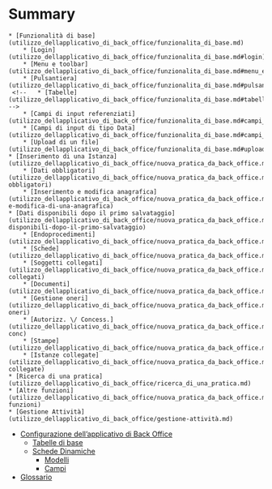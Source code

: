 # Summary

<!-- * [Manuale](README.md)
* [Premesse e definizioni](premesse_e_definizioni.md)
* [Utilizzo dell’applicativo di Back Office](utilizzo_dellapplicativo_di_back_office/README.md) -->
    * [Funzionalità di base](utilizzo_dellapplicativo_di_back_office/funzionalita_di_base.md)
        * [Login](utilizzo_dellapplicativo_di_back_office/funzionalita_di_base.md#login)
        * [Menu e toolbar](utilizzo_dellapplicativo_di_back_office/funzionalita_di_base.md#menu_e_toolbar)
        * [Pulsantiera](utilizzo_dellapplicativo_di_back_office/funzionalita_di_base.md#pulsantiera)
     <!--   * [Tabelle](utilizzo_dellapplicativo_di_back_office/funzionalita_di_base.md#tabelle) -->
        * [Campi di input referenziati](utilizzo_dellapplicativo_di_back_office/funzionalita_di_base.md#campi_di_input_referenziati)
        * [Campi di input di tipo Data](utilizzo_dellapplicativo_di_back_office/funzionalita_di_base.md#campi_di_input_di_tipo_data)
        * [Upload di un file](utilizzo_dellapplicativo_di_back_office/funzionalita_di_base.md#upload_di_un_file)
    * [Inserimento di una Istanza](utilizzo_dellapplicativo_di_back_office/nuova_pratica_da_back_office.md)
        * [Dati obbligatori](utilizzo_dellapplicativo_di_back_office/nuova_pratica_da_back_office.md#dati-obbligatori)
        * [Inserimento e modifica anagrafica](utilizzo_dellapplicativo_di_back_office/nuova_pratica_da_back_office.md#inserimento-e-modifica-di-una-anagrafica)
    * [Dati disponibili dopo il primo salvataggio](utilizzo_dellapplicativo_di_back_office/nuova_pratica_da_back_office.md#dati-disponibili-dopo-il-primo-salvataggio)
        * [Endoprocedimenti](utilizzo_dellapplicativo_di_back_office/nuova_pratica_da_back_office.md#endoprocedimenti)
        * [Schede](utilizzo_dellapplicativo_di_back_office/nuova_pratica_da_back_office.md#schede)
        * [Soggetti collegati](utilizzo_dellapplicativo_di_back_office/nuova_pratica_da_back_office.md#soggetti-collegati)
        * [Documenti](utilizzo_dellapplicativo_di_back_office/nuova_pratica_da_back_office.md#documenti)
        * [Gestione oneri](utilizzo_dellapplicativo_di_back_office/nuova_pratica_da_back_office.md#gestione-oneri)
        * [Autorizz. \/ Concess.](utilizzo_dellapplicativo_di_back_office/nuova_pratica_da_back_office.md#autoriz-conc)
        * [Stampe](utilizzo_dellapplicativo_di_back_office/nuova_pratica_da_back_office.md#stampe)
        * [Istanze collegate](utilizzo_dellapplicativo_di_back_office/nuova_pratica_da_back_office.md#istanze-collegate)
    * [Ricerca di una pratica](utilizzo_dellapplicativo_di_back_office/ricerca_di_una_pratica.md)
    * [Altre funzioni](utilizzo_dellapplicativo_di_back_office/nuova_pratica_da_back_office.md#altre-funzioni)
    * [Gestione Attività](utilizzo_dellapplicativo_di_back_office/gestione-attività.md)
* [Configurazione dell’applicativo di Back Office](configurazione_dellapplicativo_di_back_office.md)
    * [Tabelle di base](configurazione_dellapplicativo_di_back_office/tabelle_di_base.md)
    * [Schede Dinamiche](configurazione_dellapplicativo_di_back_office/schede-dinamiche.md)
        * [Modelli](configurazione_dellapplicativo_di_back_office/schede-dinamiche.md#modelli)
        * [Campi](configurazione_dellapplicativo_di_back_office/schede-dinamiche.md#campi)
* [Glossario](GLOSSARY.md)

